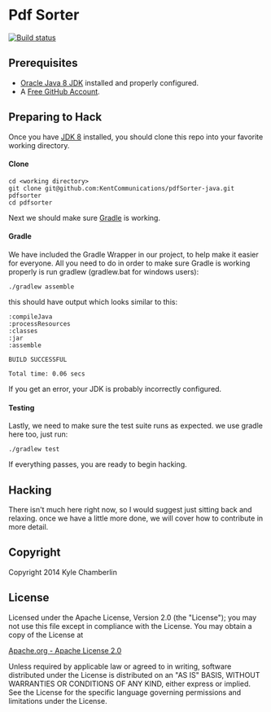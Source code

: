 Pdf Sorter
==========

[![Build status](https://travis-ci.org/KentCommunications/pdfSorter-java.svg)](https://travis-ci.org/KentCommunications/pdfSorter-java)

Prerequisites
-------------

  - [Oracle Java 8 JDK](http://www.oracle.com/technetwork/java/javase/downloads/jdk8-downloads-2133151.html)
  installed and properly configured.
  - A [Free GitHub Account](https://github.com/signup/free).

Preparing to Hack
-----------------

Once you have [JDK 8](http://www.oracle.com/technetwork/java/javase/overview/index.html) installed,
you should clone this repo into your favorite working directory.

#### Clone

    cd <working directory>
    git clone git@github.com:KentCommunications/pdfSorter-java.git pdfsorter
    cd pdfsorter

Next we should make sure [Gradle](http://www.gradle.org/) is working.

#### Gradle

We have included the Gradle Wrapper in our project, to help make it easier for everyone.
All you need to do in order to make sure Gradle is working properly is run gradlew (gradlew.bat for windows users):

    ./gradlew assemble

this should have output which looks similar to this:

    :compileJava
    :processResources
    :classes
    :jar
    :assemble

    BUILD SUCCESSFUL

    Total time: 0.06 secs

If you get an error, your JDK is probably incorrectly configured.

#### Testing

Lastly, we need to make sure the test suite runs as expected. we use gradle here too, just run:

    ./gradlew test

If everything passes, you are ready to begin hacking.

Hacking
-------

There isn't much here right now, so I would suggest just sitting back and relaxing.
once we have a little more done, we will cover how to contribute in more detail.

Copyright
---------

Copyright 2014 Kyle Chamberlin

License
-------

Licensed under the Apache License, Version 2.0 (the "License");
you may not use this file except in compliance with the License.
You may obtain a copy of the License at

[Apache.org - Apache License 2.0](http://www.apache.org/licenses/LICENSE-2.0)

Unless required by applicable law or agreed to in writing, software
distributed under the License is distributed on an "AS IS" BASIS,
WITHOUT WARRANTIES OR CONDITIONS OF ANY KIND, either express or implied.
See the License for the specific language governing permissions and
limitations under the License.